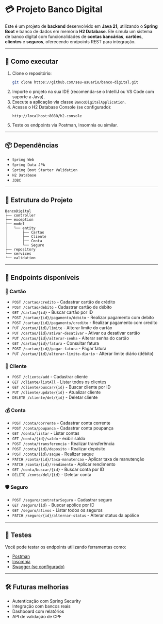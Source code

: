 # 💳 Projeto Banco Digital

Este é um projeto de **backend** desenvolvido em **Java 21**, utilizando o **Spring Boot** e banco de dados em memória **H2 Database**. Ele simula um sistema de banco digital com funcionalidades de **contas bancárias**, **cartões**, **clientes** e **seguros**, oferecendo endpoints REST para integração.

---

## 🚀 Como executar

1. Clone o repositório:
   ```bash
   git clone https://github.com/seu-usuario/banco-digital.git
   ```
2. Importe o projeto na sua IDE (recomenda-se o IntelliJ ou VS Code com suporte a Java).
3. Execute a aplicação via classe `BancoDigitalApplication`.
4. Acesse o H2 Database Console (se configurado):  
   ```
   http://localhost:8080/h2-console
   ```
5. Teste os endpoints via Postman, Insomnia ou similar.

---

## 📦 Dependências

- `Spring Web`
- `Spring Data JPA`
- `Spring Boot Starter Validation`
- `H2 Database`
- `JDBC`

---

## 🧱 Estrutura do Projeto

```
BancoDigital
├── controller
├── exception
├── model
│   └── entity
│       ├── Cartao
│       ├── Cliente
│       ├── Conta
│       └── Seguro
├── repository
└── services
└── validation
```

---

## 📡 Endpoints disponíveis

### 🔐 Cartão
- `POST /cartao/credito` - Cadastrar cartão de crédito  
- `POST /cartao/debito` - Cadastrar cartão de débito  
- `GET /cartao/{id}` - Buscar cartão por ID  
- `POST /cartao/{id}/pagamento/debito` - Realizar pagamento com debito  
- `POST /cartao/{id}/pagamento/credito` - Realizar pagamento com credito 
- `PUT /cartao/{id}/limite` - Alterar limite do cartão  
- `PUT /cartao/{id}/ativar-desativar` - Ativar ou desativar cartão  
- `PUT /cartao/{id}/alterar-senha` - Alterar senha do cartão  
- `GET /cartao/{id}/fatura` - Consultar fatura  
- `POST /cartao/{id}/pagar-fatura` - Pagar fatura  
- `PUT /cartao/{id}/alterar-limite-diario` - Alterar limite diário (débito)

### 👤 Cliente
- `POST /cliente/add` - Cadastrar cliente  
- `GET /cliente/listAll` - Listar todos os clientes  
- `GET /cliente/buscar/{id}` - Buscar cliente por ID  
- `PUT /cliente/update/{id}` - Atualizar cliente  
- `DELETE /cliente/del/{id}` - Deletar cliente

### 💰 Conta
- `POST /conta/corrente` - Cadastrar conta corrente  
- `POST /conta/poupanca` - Cadastrar conta poupança  
- `GET /conta/listar` - Listar contas  
- `GET /conta/{id}/saldo` - exibir saldo  
- `POST /conta/transferencia` - Realizar transferência  
- `POST /conta/{id}/deposito` - Realizar depósito  
- `POST /conta/{id}/saque` - Realizar saque  
- `PATCH /conta/{id}/taxa-manutencao` - Aplicar taxa de manutenção  
- `PATCH /conta/{id}/rendimento` - Aplicar rendimento  
- `GET /conta/buscar/{id}` - Buscar conta por ID  
- `DELETE /conta/del/{id}` - Deletar conta

### 🛡️ Seguro
- `POST /seguro/contratarSeguro` - Cadastrar seguro  
- `GET /seguro/{id}` - Buscar apólice por ID  
- `GET /seguro/ativos` - Listar todos os seguros  
- `PATCH /seguro/{id}/alternar-status` - Alterar status da apólice

---

## 🧪 Testes

Você pode testar os endpoints utilizando ferramentas como:
- [Postman](https://www.postman.com/)
- [Insomnia](https://insomnia.rest/)
- [Swagger (se configurado)](https://springdoc.org/)

---

## 🛠️ Futuras melhorias

- Autenticação com Spring Security
- Integração com bancos reais
- Dashboard com relatórios
- API de validação de CPF


